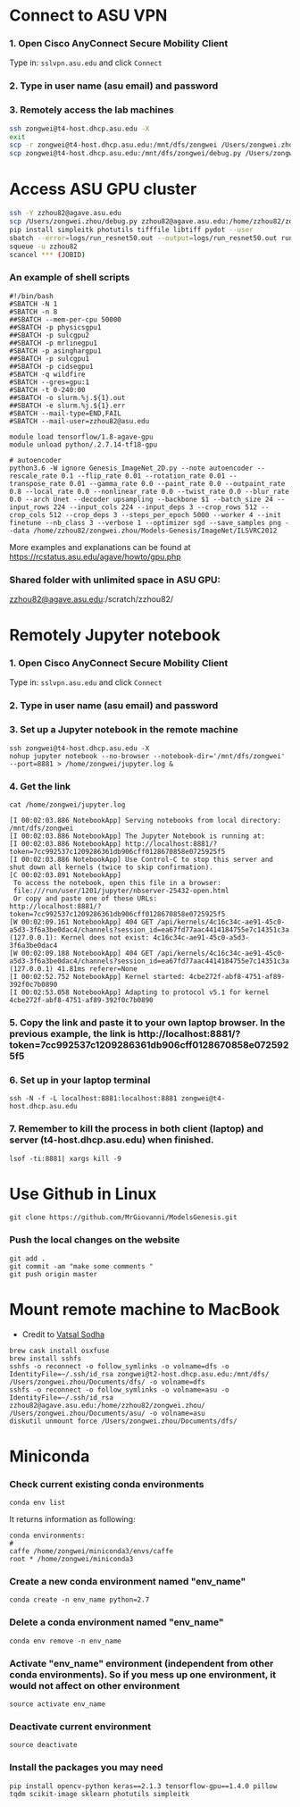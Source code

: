 # Connect to ASU VPN
### 1. Open Cisco AnyConnect Secure Mobility Client
Type in: `sslvpn.asu.edu` and click `Connect`

### 2. Type in user name (asu email) and password

### 3. Remotely access the lab machines
```bash
ssh zongwei@t4-host.dhcp.asu.edu -X
exit
scp -r zongwei@t4-host.dhcp.asu.edu:/mnt/dfs/zongwei /Users/zongwei.zhou/
scp zongwei@t4-host.dhcp.asu.edu:/mnt/dfs/zongwei/debug.py /Users/zongwei.zhou/
```

# Access ASU GPU cluster
```bash
ssh -Y zzhou82@agave.asu.edu
scp /Users/zongwei.zhou/debug.py zzhou82@agave.asu.edu:/home/zzhou82/zongwei.zhou/
pip install simpleitk photutils tifffile libtiff pydot --user
sbatch --error=logs/run_resnet50.out --output=logs/run_resnet50.out run_script.sh resnet50
squeue -u zzhou82
scancel *** (JOBID)
```

### An example of shell scripts
```
#!/bin/bash
#SBATCH -N 1
#SBATCH -n 8
##SBATCH --mem-per-cpu 50000
##SBATCH -p physicsgpu1
##SBATCH -p sulcgpu2
##SBATCH -p mrlinegpu1
#SBATCH -p asinghargpu1
##SBATCH -p sulcgpu1
##SBATCH -p cidsegpu1
#SBATCH -q wildfire
#SBATCH --gres=gpu:1
#SBATCH -t 0-240:00
##SBATCH -o slurm.%j.${1}.out
##SBATCH -e slurm.%j.${1}.err
#SBATCH --mail-type=END,FAIL
#SBATCH --mail-user=zzhou82@asu.edu

module load tensorflow/1.8-agave-gpu
module unload python/.2.7.14-tf18-gpu

# autoencoder
python3.6 -W ignore Genesis_ImageNet_2D.py --note autoencoder --rescale_rate 0.1 --flip_rate 0.01 --rotation_rate 0.01 --transpose_rate 0.01 --gamma_rate 0.0 --paint_rate 0.0 --outpaint_rate 0.8 --local_rate 0.0 --nonlinear_rate 0.0 --twist_rate 0.0 --blur_rate 0.0 --arch Unet --decoder upsampling --backbone $1 --batch_size 24 --input_rows 224 --input_cols 224 --input_deps 3 --crop_rows 512 --crop_cols 512 --crop_deps 3 --steps_per_epoch 5000 --worker 4 --init finetune --nb_class 3 --verbose 1 --optimizer sgd --save_samples png --data /home/zzhou82/zongwei.zhou/Models-Genesis/ImageNet/ILSVRC2012
```
More examples and explanations can be found at https://rcstatus.asu.edu/agave/howto/gpu.php

### Shared folder with unlimited space in ASU GPU:
zzhou82@agave.asu.edu:/scratch/zzhou82/


# Remotely Jupyter notebook
### 1. Open Cisco AnyConnect Secure Mobility Client
Type in: `sslvpn.asu.edu` and click `Connect`

### 2. Type in user name (asu email) and password

### 3. Set up a Jupyter notebook in the remote machine
```
ssh zongwei@t4-host.dhcp.asu.edu -X
nohup jupyter notebook --no-browser --notebook-dir='/mnt/dfs/zongwei' --port=8881 > /home/zongwei/jupyter.log &
```

### 4. Get the link
```
cat /home/zongwei/jupyter.log
```

```
[I 00:02:03.886 NotebookApp] Serving notebooks from local directory: /mnt/dfs/zongwei
[I 00:02:03.886 NotebookApp] The Jupyter Notebook is running at:
[I 00:02:03.886 NotebookApp] http://localhost:8881/?token=7cc992537c1209286361db906cff0128670858e0725925f5
[I 00:02:03.886 NotebookApp] Use Control-C to stop this server and shut down all kernels (twice to skip confirmation).
[C 00:02:03.891 NotebookApp]
 To access the notebook, open this file in a browser:
 file:///run/user/1201/jupyter/nbserver-25432-open.html
 Or copy and paste one of these URLs:
http://localhost:8881/?token=7cc992537c1209286361db906cff0128670858e0725925f5
[W 00:02:09.161 NotebookApp] 404 GET /api/kernels/4c16c34c-ae91-45c0-a5d3-3f6a3be0dac4/channels?session_id=ea67fd77aac4414184755e7c14351c3a (127.0.0.1): Kernel does not exist: 4c16c34c-ae91-45c0-a5d3-3f6a3be0dac4
[W 00:02:09.188 NotebookApp] 404 GET /api/kernels/4c16c34c-ae91-45c0-a5d3-3f6a3be0dac4/channels?session_id=ea67fd77aac4414184755e7c14351c3a (127.0.0.1) 41.81ms referer=None
[I 00:02:52.752 NotebookApp] Kernel started: 4cbe272f-abf8-4751-af89-392f0c7b0890
[I 00:02:53.058 NotebookApp] Adapting to protocol v5.1 for kernel 4cbe272f-abf8-4751-af89-392f0c7b0890
```

### 5. Copy the link and paste it to your own laptop browser. In the previous example, the link is http://localhost:8881/?token=7cc992537c1209286361db906cff0128670858e0725925f5

### 6. Set up in your laptop terminal
```
ssh -N -f -L localhost:8881:localhost:8881 zongwei@t4-host.dhcp.asu.edu
```

### 7. Remember to kill the process in both client (laptop) and server (t4-host.dhcp.asu.edu) when finished.
```
lsof -ti:8881| xargs kill -9
```

# Use Github in Linux
```
git clone https://github.com/MrGiovanni/ModelsGenesis.git
```
### Push the local changes on the website
```
git add .
git commit -am "make some comments "
git push origin master
```

# Mount remote machine to MacBook
- Credit to [Vatsal Sodha](https://github.com/vatsal-sodha)

```
brew cask install osxfuse
brew install sshfs
sshfs -o reconnect -o follow_symlinks -o volname=dfs -o IdentityFile=~/.ssh/id_rsa zongwei@t2-host.dhcp.asu.edu:/mnt/dfs/ /Users/zongwei.zhou/Documents/dfs/ -o volname=dfs
sshfs -o reconnect -o follow_symlinks -o volname=asu -o IdentityFile=~/.ssh/id_rsa zzhou82@agave.asu.edu:/home/zzhou82/zongwei.zhou/ /Users/zongwei.zhou/Documents/asu/ -o volname=asu
diskutil unmount force /Users/zongwei.zhou/Documents/dfs/
```

# Miniconda
### Check current existing conda environments
```
conda env list
```
It returns information as following:
```
conda environments:
#
caffe /home/zongwei/miniconda3/envs/caffe
root * /home/zongwei/miniconda3
```

### Create a new conda environment named "env_name"
```
conda create -n env_name python=2.7
```

### Delete a conda environment named "env_name"
```
conda env remove -n env_name
```

### Activate "env_name" environment (independent from other conda environments). So if you mess up one environment, it would not affect on other environment
```
source activate env_name
```

### Deactivate current environment
```
source deactivate
```

### Install the packages you may need
```
pip install opencv-python keras==2.1.3 tensorflow-gpu==1.4.0 pillow tqdm scikit-image sklearn photutils simpleitk
```
